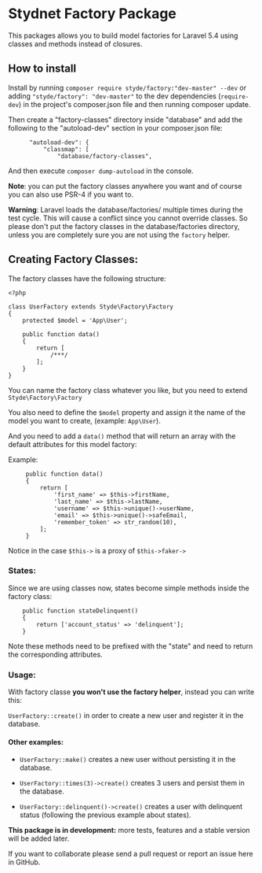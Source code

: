 # Stydnet Factory Package

This packages allows you to build model factories
 for Laravel 5.4 using classes and methods instead of closures.
 
## How to install

Install by running `composer require styde/factory:"dev-master" --dev`
 or adding `"styde/factory": "dev-master"` to the dev dependencies (`require-dev`) in the project's composer.json file
  and then running composer update. 

Then create a "factory-classes" directory inside "database"
 and add the following to the "autoload-dev" section in your composer.json file:

```
      "autoload-dev": {
          "classmap": [
              "database/factory-classes",
```

And then execute `composer dump-autoload` in the console.
 
**Note**: you can put the factory classes anywhere you want 
 and of course you can also use PSR-4 if you want to.
 
**Warning**: Laravel loads the database/factories/ multiple times during the test cycle.
 This will cause a conflict since you cannot override classes. So please don't put
  the factory classes in the database/factories directory, unless you are completely sure you are not using the `factory` helper.
  
## Creating Factory Classes:

The factory classes have the following structure:

```
<?php

class UserFactory extends Styde\Factory\Factory
{
    protected $model = 'App\User';

    public function data()
    {
        return [
            /***/
        ];
    }
}
```

You can name the factory class whatever you like,
but you need to extend `Styde\Factory\Factory`

You also need to define the `$model` property
and assign it the name of the model you want to create, (example: `App\User`). 

And you need to add a `data()` method that will return
 an array with the default attributes for this model factory:
 
 Example:
 
```
     public function data()
     {
         return [
             'first_name' => $this->firstName,
             'last_name' => $this->lastName,
             'username' => $this->unique()->userName,
             'email' => $this->unique()->safeEmail,
             'remember_token' => str_random(10),
         ];
     }
```
  
Notice in the case `$this->` is a proxy of `$this->faker->`

### States:

Since we are using classes now, states become simple methods inside the factory class:

```
    public function stateDelinquent()
    {
        return ['account_status' => 'delinquent'];
    }
```

Note these methods need to be prefixed with the "state" 
 and need to return the corresponding attributes.
 
### Usage:

With factory classe **you won't use the factory helper**, instead you can write this:

`UserFactory::create()` in order to create a new user and register it in the database.

#### Other examples:

* `UserFactory::make()` creates a new user without persisting it in the database.

* `UserFactory::times(3)->create()` creates 3 users and persist them in the database.

* `UserFactory::delinquent()->create()` creates a user with delinquent status (following the previous example about states).

**This package is in development:** more tests, features and a stable version will be added later.

If you want to collaborate please send a pull request or report an issue here in GitHub.


